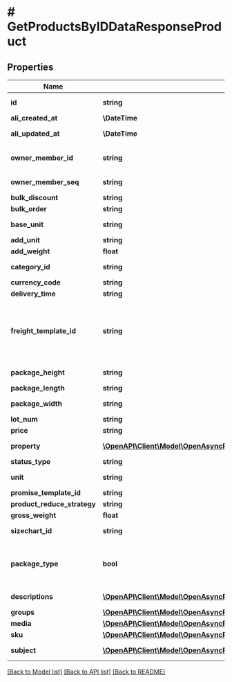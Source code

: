 # # GetProductsByIDDataResponseProduct

## Properties

Name | Type | Description | Notes
------------ | ------------- | ------------- | -------------
**id** | **string** | Идентификатор продукта | [optional]
**ali_created_at** | **\DateTime** | Время создания | [optional]
**ali_updated_at** | **\DateTime** | Время обновления | [optional]
**owner_member_id** | **string** | логин, создавшего продукт | [optional]
**owner_member_seq** | **string** | ID, создавшего продукт | [optional]
**bulk_discount** | **string** |  | [optional]
**bulk_order** | **string** |  | [optional]
**base_unit** | **string** | Базовая единица | [optional]
**add_unit** | **string** |  | [optional]
**add_weight** | **float** |  | [optional]
**category_id** | **string** | Индентификатор категории | [optional]
**currency_code** | **string** | Код валюты | [optional]
**delivery_time** | **string** | Время доставки | [optional]
**freight_template_id** | **string** | Идентификатор шаблона доставки, уникален для каждого продавца или шаблона | [optional]
**package_height** | **string** | Высота упаковки | [optional]
**package_length** | **string** | Длина упаковки | [optional]
**package_width** | **string** | Ширина упаковки | [optional]
**lot_num** | **string** |  | [optional]
**price** | **string** | Цена | [optional]
**property** | [**\OpenAPI\Client\Model\OpenAsyncProductApiGetProductsByIDDataProperty[]**](OpenAsyncProductApiGetProductsByIDDataProperty.md) | Свойства товара | [optional]
**status_type** | **string** |  | [optional]
**unit** | **string** | Единица измерения | [optional]
**promise_template_id** | **string** |  | [optional]
**product_reduce_strategy** | **string** | Вычет запасов | [optional]
**gross_weight** | **float** | Вес в упаковке | [optional]
**sizechart_id** | **string** | Таблица размеров | [optional]
**package_type** | **bool** | Значение метода продаж (true - Лотами, false - Поштучно) | [optional]
**descriptions** | [**\OpenAPI\Client\Model\OpenAsyncProductApiGetProductsByIDDataDescription[]**](OpenAsyncProductApiGetProductsByIDDataDescription.md) | Описания товара | [optional]
**groups** | [**\OpenAPI\Client\Model\OpenAsyncProductApiGetProductsByIDDataGroup[]**](OpenAsyncProductApiGetProductsByIDDataGroup.md) |  | [optional]
**media** | [**\OpenAPI\Client\Model\OpenAsyncProductApiGetProductsByIDDataMedia[]**](OpenAsyncProductApiGetProductsByIDDataMedia.md) | Картинки/Видео | [optional]
**sku** | [**\OpenAPI\Client\Model\OpenAsyncProductApiGetProductsByIDDataSKU[]**](OpenAsyncProductApiGetProductsByIDDataSKU.md) | Атрибуты | [optional]
**subject** | [**\OpenAPI\Client\Model\OpenAsyncProductApiGetProductsByIDDataSubject[]**](OpenAsyncProductApiGetProductsByIDDataSubject.md) | Основное название | [optional]

[[Back to Model list]](../../README.md#models) [[Back to API list]](../../README.md#endpoints) [[Back to README]](../../README.md)
